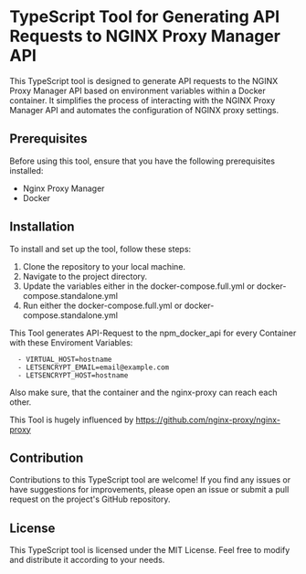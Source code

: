 # TypeScript Tool for Generating API Requests to NGINX Proxy Manager API

This TypeScript tool is designed to generate API requests to the NGINX Proxy Manager API based on environment variables within a Docker container. It simplifies the process of interacting with the NGINX Proxy Manager API and automates the configuration of NGINX proxy settings.

## Prerequisites

Before using this tool, ensure that you have the following prerequisites installed:

- Nginx Proxy Manager
- Docker


## Installation

To install and set up the tool, follow these steps:

1. Clone the repository to your local machine.
2. Navigate to the project directory.
2. Update the variables either in the docker-compose.full.yml or docker-compose.standalone.yml
3. Run either the docker-compose.full.yml or docker-compose.standalone.yml

This Tool generates API-Request to the npm_docker_api for every Container with these Enviroment Variables:

      - VIRTUAL_HOST=hostname
      - LETSENCRYPT_EMAIL=email@example.com
      - LETSENCRYPT_HOST=hostname

Also make sure, that the container and the nginx-proxy can reach each other.

This Tool is hugely influenced by https://github.com/nginx-proxy/nginx-proxy


## Contribution
Contributions to this TypeScript tool are welcome! If you find any issues or have suggestions for improvements, please open an issue or submit a pull request on the project's GitHub repository.

## License
This TypeScript tool is licensed under the MIT License. Feel free to modify and distribute it according to your needs.